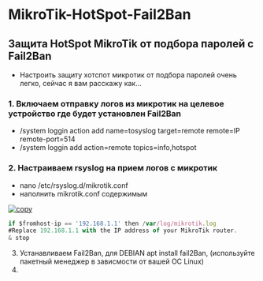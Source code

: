 # MikroTik-HotSpot-Fail2Ban

## Защита HotSpot MikroTik от подбора паролей с Fail2Ban
- Настроить защиту хотспот микротик от подбора паролей очень легко, сейчас я вам расскажу как...

### 1. Включаем отправку логов из микротик на целевое устройство где будет установлен Fail2Ban
  * /system loggin action add name=tosyslog target=remote remote=IP remote-port=514
  * /system loggin add action=remote topics=info,hotspot
### 2. Настраиваем rsyslog на прием логов с микротик
  * nano /etc/rsyslog.d/mikrotik.conf
  * наполнить mikrotik.conf содержимым

[![copy](https://cdn.jsdelivr.net/gh/lalit2005/copii@master/assets/copy.svg)](https://copii.vercel.app/?ct=Hello%20Copii%20!!&tm=blk&lg=https://avatars.githubusercontent.com/u/69138026?s=60&v=4)

```js
if $fromhost-ip == '192.168.1.1' then /var/log/mikrotik.log
#Replace 192.168.1.1 with the IP address of your MikroTik router.
& stop
```
3. Устанавливаем Fail2Ban, для DEBIAN apt install fail2Ban, (используйте пакетный менеджер в зависмости от вашей ОС Linux)
4.
